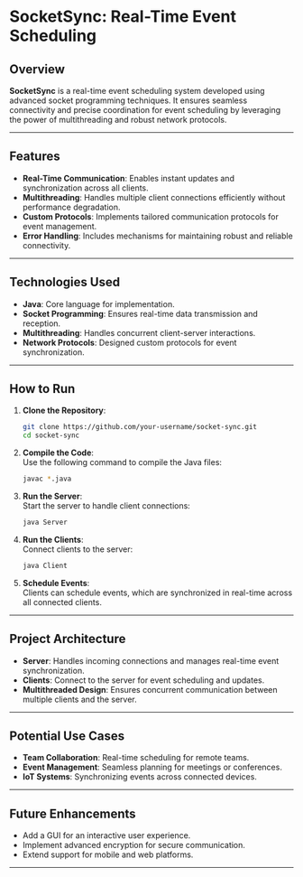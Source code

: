 # **SocketSync: Real-Time Event Scheduling**

## **Overview**  
**SocketSync** is a real-time event scheduling system developed using advanced socket programming techniques. It ensures seamless connectivity and precise coordination for event scheduling by leveraging the power of multithreading and robust network protocols.  

---

## **Features**  
- **Real-Time Communication**: Enables instant updates and synchronization across all clients.  
- **Multithreading**: Handles multiple client connections efficiently without performance degradation.  
- **Custom Protocols**: Implements tailored communication protocols for event management.  
- **Error Handling**: Includes mechanisms for maintaining robust and reliable connectivity.  

---

## **Technologies Used**  
- **Java**: Core language for implementation.  
- **Socket Programming**: Ensures real-time data transmission and reception.  
- **Multithreading**: Handles concurrent client-server interactions.  
- **Network Protocols**: Designed custom protocols for event synchronization.  

---

## **How to Run**  

1. **Clone the Repository**:  
   ```bash
   git clone https://github.com/your-username/socket-sync.git
   cd socket-sync
   ```

2. **Compile the Code**:  
   Use the following command to compile the Java files:  
   ```bash
   javac *.java
   ```

3. **Run the Server**:  
   Start the server to handle client connections:  
   ```bash
   java Server
   ```

4. **Run the Clients**:  
   Connect clients to the server:  
   ```bash
   java Client
   ```

5. **Schedule Events**:  
   Clients can schedule events, which are synchronized in real-time across all connected clients.  

---

## **Project Architecture**  
- **Server**: Handles incoming connections and manages real-time event synchronization.  
- **Clients**: Connect to the server for event scheduling and updates.  
- **Multithreaded Design**: Ensures concurrent communication between multiple clients and the server.  

---

## **Potential Use Cases**  
- **Team Collaboration**: Real-time scheduling for remote teams.  
- **Event Management**: Seamless planning for meetings or conferences.  
- **IoT Systems**: Synchronizing events across connected devices.  

---

## **Future Enhancements**  
- Add a GUI for an interactive user experience.  
- Implement advanced encryption for secure communication.  
- Extend support for mobile and web platforms.  

---
